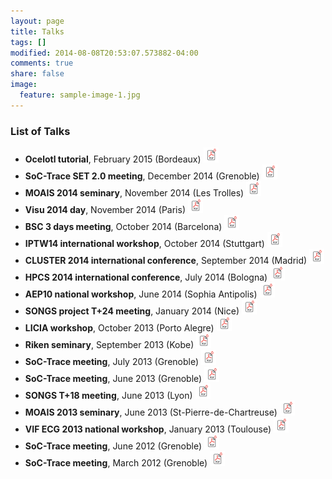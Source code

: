 ```yaml
---
layout: page
title: Talks
tags: []
modified: 2014-08-08T20:53:07.573882-04:00
comments: true
share: false
image:
  feature: sample-image-1.jpg
---
```


### List of Talks

- **Ocelotl tutorial**, February 2015 (Bordeaux) [![PDF](/images/pdf.png)](/site/talks/pdf/2015_02_bordeaux_otl_tutorial.pdf)
- **SoC-Trace SET 2.0 meeting**, December 2014 (Grenoble) [![PDF](/images/pdf.png)](/site/talks/pdf/2014_12_grenoble_soctrace.pdf)
- **MOAIS 2014 seminary**, November 2014 (Les Trolles) [![PDF](/images/pdf.png)](/site/talks/pdf/2014_11_trolles_moais.pdf)
- **Visu 2014 day**, November 2014 (Paris) [![PDF](/images/pdf.png)](/site/talks/pdf/2014_11_paris_visu2014.pdf)
- **BSC 3 days meeting**, October 2014 (Barcelona) [![PDF](/images/pdf.png)](/site/talks/pdf/2014_10_stuttgart_iptw14.pdf)
- **IPTW14 international workshop**, October 2014 (Stuttgart) [![PDF](/images/pdf.png)](/site/talks/pdf/2014_10_barcelona_bsc.pdf)
- **CLUSTER 2014 international conference**, September 2014 (Madrid) [![PDF](/images/pdf.png)](/site/talks/pdf/2014_09_madrid_cluster2014.pdf)
- **HPCS 2014 international conference**, July 2014 (Bologna) [![PDF](/images/pdf.png)](/site/talks/pdf/2014_07_bologna_hpcs2014.pdf)
- **AEP10 national workshop**, June 2014 (Sophia Antipolis) [![PDF](/images/pdf.png)](/site/talks/pdf/2014_06_sophia_antipolis_aep10.pdf)
- **SONGS project T+24 meeting**, January 2014 (Nice) [![PDF](/images/pdf.png)](/site/talks/pdf/2014_01_nice_songs.pdf)
- **LICIA workshop**, October 2013 (Porto Alegre) [![PDF](/images/pdf.png)](/site/talks/pdf/2013_10_poa_licia.pdf)
- **Riken seminary**, September 2013 (Kobe) [![PDF](/images/pdf.png)](/site/talks/pdf/2013_09_kobe_riken.pdf)
- **SoC-Trace meeting**, July 2013 (Grenoble) [![PDF](/images/pdf.png)](/site/talks/pdf/2013_07_grenoble_soctrace.pdf)
- **SoC-Trace meeting**, June 2013 (Grenoble) [![PDF](/images/pdf.png)](/site/talks/pdf/2013_06_stpierre_moais.pdf)
- **SONGS T+18 meeting**, June 2013 (Lyon) [![PDF](/images/pdf.png)](/site/talks/pdf/2013_06_lyon_songs.pdf)
- **MOAIS 2013 seminary**, June 2013 (St-Pierre-de-Chartreuse) [![PDF](/images/pdf.png)](/site/talks/pdf/2013_06_grenoble_soctrace.pdf)
- **VIF ECG 2013 national workshop**, January 2013 (Toulouse) [![PDF](/images/pdf.png)](/site/talks/pdf/2013_01_toulouse_vif.pdf)
- **SoC-Trace meeting**, June 2012 (Grenoble) [![PDF](/images/pdf.png)](/site/talks/pdf/2012_06_grenoble_soctrace.pdf)
- **SoC-Trace meeting**, March 2012 (Grenoble) [![PDF](/images/pdf.png)](/site/talks/pdf/2012_03_grenoble_soctrace.pdf)











